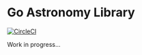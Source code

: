 # Go Astronomy Library

[![CircleCI](https://circleci.com/gh/rtovey/astro.svg?style=shield)](https://circleci.com/gh/rtovey/astro)

Work in progress...